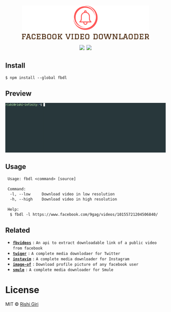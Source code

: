 <h1 align="center">
<br>
	<img src="https://raw.githubusercontent.com/rishigiridotcom/rishigiri.com/86d64fddd7415344e603d0645786a670b3c314a8/github/fbdl.png" width="400px">
<br>
<a href="https://travis-ci.org/CodeDotJS/"><img src="https://travis-ci.org/CodeDotJS/fbdl.svg?branch=master"></a> <img src="https://img.shields.io/badge/code_style-XO-5ed9c7.svg">
<br>
</h1>

## Install

```
$ npm install --global fbdl
```

## Preview

<p align="center">
<img src="https://raw.githubusercontent.com/rishigiridotcom/rishigiri.com/86d64fddd7415344e603d0645786a670b3c314a8/github/fbdl.gif">
</p>

## Usage

```
 Usage: fbdl <command> [source]

 Command:
  -l, --low     Download video in low resolution
  -h, --high    Download video in high resolution

 Help:
  $ fbdl -l https://www.facebook.com/9gag/videos/10155721204506840/

```

## Related

- __[`fbvideos`](https://github.com/CodeDotJS/fbvidoes)__ `:` `An api to extract downloadable link of a public video from facebook`
- __[`twiger`](https://github.com/CodeDotJS/twiger)__ `:` `A complete media downlodaer for Twitter`
- __[`instavim`](https://github.com/CodeDotJS/instavim)__ `:` `A complete media downloader for Instagram`
- __[`image-of`](https://github.com/CodeDotJS/image-of)__ `:` `Download profile picture of any facebook user`
- __[`smule`](https://github.com/CodeDotJS/smule)__ `:` `A complete media downloader for Smule`

# License

MIT &copy; [Rishi Giri](http://rishigiri.ml)
